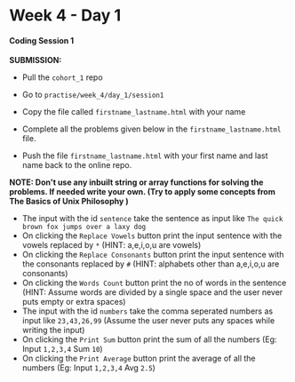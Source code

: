 # Week 4 - Day 1

#### Coding Session 1

**SUBMISSION:**

- Pull the `cohort_1` repo

- Go to `practise/week_4/day_1/session1` 

- Copy  the file called `firstname_lastname.html` with your name

- Complete all the problems given below in the `firstname_lastname.html` file.

- Push the file `firstname_lastname.html` with your first name and last name back to the online repo.

  

**NOTE: Don't use any inbuilt string or array functions for solving the problems. If needed write your own. (Try to apply some concepts from The Basics of Unix Philosophy )**



- The input with the id `sentence` take the sentence as input like `The quick brown fox jumps over a laxy dog`
- On clicking the `Replace Vowels` button print the input sentence with the vowels replaced by `*` (HINT: a,e,i,o,u are vowels)
- On clicking the `Replace Consonants` button print the input sentence with the consonants replaced by `#` (HINT: alphabets other than a,e,i,o,u are consonants)
- On clicking the `Words Count` button print the no of words in the sentence (HINT: Assume words are divided by a single space and the user never puts empty or extra spaces)
- The input with the id `numbers` take the comma seperated numbers as input like `23,43,26,99` (Assume the user never puts any spaces while writing the input)
- On clicking the `Print Sum` button print the sum of all the numbers (Eg: Input `1,2,3,4`  Sum `10`)
- On clicking the `Print Average` button print the average of all the numbers (Eg: Input `1,2,3,4` Avg `2.5`) 